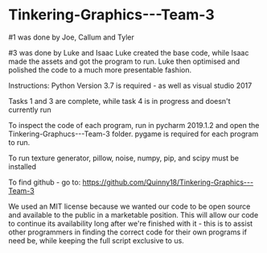 # Tinkering-Graphics---Team-3

#1 was done by Joe, Callum and Tyler  


#3 was done by Luke and Isaac
Luke created the base code, while Isaac made the assets and got the program to run. Luke then optimised and polished the code to a much more presentable fashion.

Instructions:
Python Version 3.7 is required - as well as visual studio 2017

Tasks 1 and 3 are complete, while task 4 is in progress and doesn't currently run

To inspect the code of each program, run in pycharm 2019.1.2 and open the Tinkering-Graphucs---Team-3 folder.
pygame is required for each program to run.

To run texture generator, pillow, noise, numpy, pip, and scipy must be installed

To find github - go to:
https://github.com/Quinny18/Tinkering-Graphics---Team-3

We used an MIT license because we wanted our code to be open source and available to the public in a marketable position. This will allow our code to continue its availability long after we're finished with it - this is to assist other programmers in finding the correct code for their own programs if need be, while keeping the full script exclusive to us.





